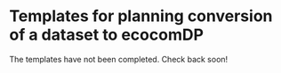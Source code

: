 # Templates for planning conversion of a dataset to ecocomDP

The templates have not been completed. Check back soon!

